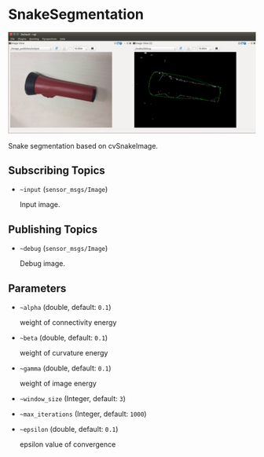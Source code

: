 # SnakeSegmentation
![](images/snake_segmentation.png)

Snake segmentation based on cvSnakeImage.

## Subscribing Topics
* `~input` (`sensor_msgs/Image`)

  Input image.

## Publishing Topics
* `~debug` (`sensor_msgs/Image`)

  Debug image.

## Parameters
* `~alpha` (double, default: `0.1`)

  weight of connectivity energy

* `~beta` (double, default: `0.1`)

  weight of curvature energy

* `~gamma` (double, default: `0.1`)

  weight of image energy

* `~window_size` (Integer, default: `3`)
* `~max_iterations` (Integer, default: `1000`)
* `~epsilon` (double, default: `0.1`)

  epsilon value of convergence